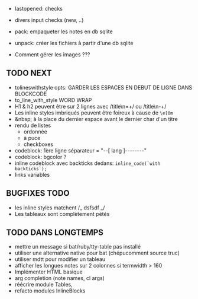 - lastopened: checks
- divers input checks (new, ..)

- pack: empaqueter les notes en db sqlite
- unpack: créer les fichiers à partir d'une db sqlite

- Comment gérer les images ???

## TODO NEXT

- tolineswithstyle opts: GARDER LES ESPACES EN DEBUT DE LIGNE DANS BLOCKCODE
- to_line_with_style WORD WRAP
- H1 & h2 peuvent être sur 2 lignes avec /title\n=+/ ou /title\n-+/
- Les inline styles imbriqués peuvent être foireux à cause de `\e[0m`
- \&nbsp; à la place du dernier espace avant le dernier char d'un titre
- rendu de listes
  - ordonnée
  - à puce
  - checkboxes
- codeblock: 1ère ligne séparateur = "--[ lang ]--------"
- codeblock: bgcolor ?
- inline codeblock avec backticks dedans: ``inline_code(`with backticks`);``
- links variables

## BUGFIXES TODO

- les inline styles matchent /_ dsfsdf _/
- Les tableaux sont complètement pétés

## TODO DANS LONGTEMPS

- mettre un message si bat/ruby/tty-table pas installé
- utiliser une alternative native pour bat (chépucomment source truc)
- utiliser mdtt pour modifier un tableau
- afficher les longues notes sur 2 colonnes si termwidth > 160
- Implémenter HTML basique
- arg completion (note names, cl args)
- réécrire module Tables,
- refacto modules InlineBlocks
